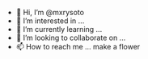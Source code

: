 - 👋 Hi, I’m @mxrysoto
- 👀 I’m interested in ...
- 🌱 I’m currently learning ...
- 💞️ I’m looking to collaborate on ...
- 📫 How to reach me ...
make a flower
<!---
mxrysoto/mxrysoto is a ✨ special ✨ repository because its `README.md` (this file) appears on your GitHub profile.
You can click the Preview link to take a look at your changes.
--->
